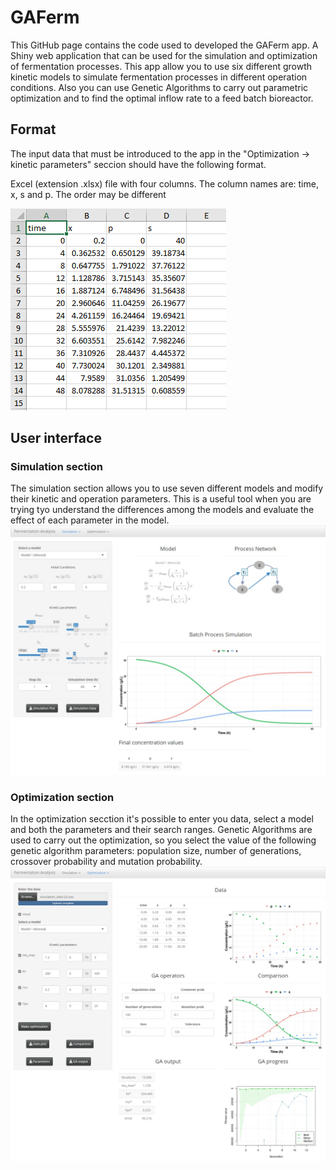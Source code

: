 # GAFerm
This GitHub page contains the code used to developed the GAFerm app. A Shiny web application that can be used for the simulation and optimization of fermentation processes. This app allow you to use six different growth kinetic models to simulate fermentation processes in different operation conditions. Also you can use Genetic Algorithms to carry out parametric optimization and to find the optimal inflow rate to a feed batch bioreactor.

## Format
The input data that must be introduced to the app in the "Optimization -> kinetic parameters" seccion should have the following format. 

Excel (extension .xlsx) file with four columns. The column names are: time, x, s and p. The order may be different  

![Alt text](readme_files/data_format.PNG)

## User interface  

### Simulation section
The simulation section allows you to use seven different models and modify their kinetic and operation parameters. This is a useful tool when you are trying tyo understand the differences among the models and evaluate the effect of each parameter in the model.
![Alt text](readme_files/user_interface_sim.jpeg)


### Optimization section 
In the optimization secction it's possible to enter you data, select a model and both the parameters and their search ranges. Genetic Algorithms are used to carry out the optimization, so you select the value of the following genetic algorithm parameters: population size, number of generations, crossover probability and mutation probability. 
![Alt text](readme_files/user_interface_opt.jpeg)
